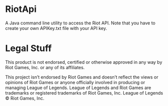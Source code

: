 RiotApi
=======

A Java command line utility to access the Riot API. Note that you have to create your own APIKey.txt file with your API key.

Legal Stuff
===========

This product is not endorsed, certified or otherwise approved in any way by Riot Games, Inc. or any of its affiliates.

This project isn’t endorsed by Riot Games and doesn’t reflect the views or opinions of Riot Games or anyone officially involved in producing or managing League of Legends. League of Legends and Riot Games are trademarks or registered trademarks of Riot Games, Inc. League of Legends © Riot Games, Inc.
